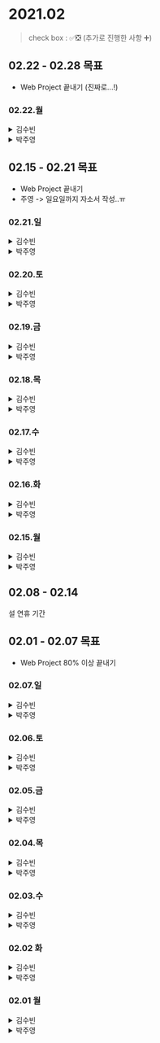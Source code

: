 # 2021.02

> check box : ✅❎ (추가로 진행한 사항 ➕)

## 02.22 - 02.28 목표
- Web Project 끝내기 (진짜로...!)

### 02.22.월

<details>
<summary>김수빈</summary>

|Check|To Do|
|:---:|---|
||알고리즘 1문제|
||deleteList error|

</details>

<details>
<summary>박주영</summary>

|Check|To Do|
|:---:|---|
|||

</details>

## 02.15 - 02.21 목표
- Web Project 끝내기
- 주영 -> 일요일까지 자소서 작성..ㅠ

### 02.21.일

<details>
<summary>김수빈</summary>

|Check|To Do|
|:---:|---|
|❎|자소서 작성|
|✅|알고리즘 스터디 (21시)|
|❎|JWT 공부|

</details>

<details>
<summary>박주영</summary>

|Check|To Do|
|:---:|---|
|✅|자소서 작성|
||알고리즘 스터디|
||docker error |

</details>

### 02.20.토

<details>
<summary>김수빈</summary>

|Check|To Do|
|:---:|---|
|✅|알고리즘 2문제| - Study
|❎|자소서 작성|
|➕|토큰 이슈 대처|

</details>

<details>
<summary>박주영</summary>

|Check|To Do|
|:---:|---|
|✅|자소서 작성|
|✅|알고리즘 3문제 진행|

</details>

### 02.19.금

<details>
<summary>김수빈</summary>

|Check|To Do|
|:---:|---|
|❎|알고리즘 2문제| - Study

<!-- 오늘 약속 있어서 이것만 할게여! -->

</details>

<details>
<summary>박주영</summary>

|Check|To Do|
|:---:|---|
|✅|자소서 작성|
|✅|OPIc 공부|

</details>

### 02.18.목

<details>
<summary>김수빈</summary>

|Check|To Do|
|:---:|---|
|✅|게시글 수정|
|❎|소셜 로그인| - Google, Naver, Kakao
|✅|알고리즘 1문제| - Study
|➕|게시글 삭제 오류 해결 및 cors 처리|

</details>

<details>
<summary>박주영</summary>

|Check|To Do|
|:---:|---|
|✅|자소서 작성|
|✅|OPIc 공부|

</details>

### 02.17.수

<details>
<summary>김수빈</summary>

|Check|To Do|
|:---:|---|
|✅|파일명 설정 변경| - unique한 파일명으로 
|✅|외부 API 연동 테스트| - repo 1개 생성해서 json 파일 던지고 받기 해보기
|❎|소셜 로그인| - Google, Naver, Kakao
|➕|외부 API 연동 포함하여 게시글 등록 완성 (연관관계 매핑까지!)|

</details>

<details>
<summary>박주영</summary>

|Check|To Do|
|:---:|---|
|✅|web project 마무리 진행|
|❎|자소서 작성|
|✅|OPIc 공부|

</details>

### 02.16.화

<details>
<summary>김수빈</summary>

|Check|To Do|
|:---:|---|
|❎|외부 API 연동 테스트| - repo 2개 생성해서 json 파일 던지고 받기 해보기
|❎|소셜 로그인| - Google, Naver, Kakao
|➕|서버 설정|

</details>

<details>
<summary>박주영</summary>

|Check|To Do|
|:---:|---|
|❎|머신러닝 7주차 수업 듣기|
|✅|textrank 끝내기|
|❎|자소서 작성|
|✅|OPIc 공부 시작|

</details>

### 02.15.월

<details>
<summary>김수빈</summary>

|Check|To Do|
|:---:|---|
|✅|Token 테스트 -> 오류 확인 - 토큰 문제가 아니라 S3 문제였음..|
|✅|게시글 목록 (All/카테고리)|
|✅|게시글 등록 - 외부 API로 받아온 JSON 처리 제외하고 만듬|
|✅|게시글 보기|
|➕|게시글 삭제|


</details>

<details>
<summary>박주영</summary>

|Check|To Do|
|:---:|---|
|❎|머신러닝 7주차 수업 듣기|
|❎|알고리즘 시작|
|✅|textrank 끝내고 전체 합치기 -> docker로 굽기|
|✅|자소서 작성|

</details>

## 02.08 - 02.14
설 연휴 기간

## 02.01 - 02.07 목표
- Web Project 80% 이상 끝내기


### 02.07.일

<details>
<summary>김수빈</summary>

|Check|To Do|
|:---:|---|
|❎|블로그 포스팅|
|❎|STT 기능 구현|
|❎|게시글 작성, 게시글 조회, 게시글 목록 조회, 카테고리 조회 기능 구현|

</details>

<details>
<summary>박주영</summary>

|Check|To Do|
|:---:|---|
|✅|머신러닝 5주차 다 듣기, 과제 풀기|
|✅|web project - 모덜 설계 시작 및 훈련하기 => colab|
|❎|leebros dfs 문제 1 or 2개 풀어서 update|

</details>


### 02.06.토

<details>
<summary>김수빈</summary>

|Check|To Do|
|:---:|---|
|✅|블로그 포스팅|
|✅|파일 업로드 기능 구현|
|❎|STT 기능 구현|
|❎|게시글 작성, 게시글 조회, 게시글 목록 조회, 카테고리 조회 기능 구현| - 게시글 작성만 일부 구현

</details>

<details>
<summary>박주영</summary>

|Check|To Do|
|:---:|---|
|❎|머신러닝 5주차 다 듣기, 과제 풀기|
|✅|web project - 모덜 설계 시작 및 훈련하기|
|❎|leebros dfs 문제 1 or 2개 풀어서 update|

</details>

### 02.05.금

<details>
<summary>김수빈</summary>

|Check|To Do|
|:---:|---|
|❎|블로그 포스팅|
|❎|파일 업로드 기능 구현|

</details>

<details>
<summary>박주영</summary>

|Check|To Do|
|:---:|---|
|✅|머신러닝 4주차 다 듣기, 과제 풀기|
|❎|leebros dfs 문제 1 or 2개 풀어서 update|
|✅|web project - 모덜 설계 시작|

</details>

### 02.04.목

<details>
<summary>김수빈</summary>

|Check|To Do|
|:---:|---|
|✅|블로그 포스팅| - 오늘은 알고리즘 푼 거 올려야지..
|❎|코딩테스트| - 현대NGV 18:00 1시간동안
|❎|파일 업로드 기능 구현| - 이건 공부하고 spring-study에 올리기
|❎|게시글 작성, 게시글 조회, 게시글 목록 조회, 카테고리 조회 기능 구현|

</details>

<details>
<summary>박주영</summary>

|Check|To Do|
|:---:|---|
|✅|머신러닝 3주차 강의 마지막 다 듣고 과제 풀기|
|❎|머신러닝 4주차 강의 끝내기|
|❎|동비나-그리드 공부 완료하고 문제풀기|
|✅|데이터셋 Preprocessing 작업 끝내기|

</details>

### 02.03.수

<details>
<summary>김수빈</summary>

|Check|To Do|
|:---:|---|
|✅|블로그 포스팅 - Java와 DynamoDB 정리|
|✅|인프런 스프링 JPA 활용 1 웹 강의 수강|
|✅|로그인, 로그아웃 구현| - 기능 구현은 다 했는데, 회원가입 시 id 중복은 에러 처리가 아니라 API로 만들어야 할 것 같아서 이 부분은 나중에 수정할 예정! :( security는 spring-study에 올림 :D

</details>

<details>
<summary>박주영</summary>

|Check|To Do|
|:---:|---|
|❎|머신러닝 3주차 강의 마지막 다 듣고 과제 풀기|
|❎|동비나-그리드 공부 완료하고 문제풀기|
|❎|모델 설계 간단하게 시작|

</details>

### 02.02 화

<details>
<summary>김수빈</summary>

|Check|To Do|
|:---:|---|
|✅|블로그 포스팅 - DynamoDB Managed Console 정리|
|✅|인프런 스프링 JPA 활용 1 웹 강의 수강|
|❎|회원가입, 로그인, 로그아웃 구현| 회원가입만 구현함

</details>

<details>
<summary>박주영</summary>

|Check|To Do|
|:---:|---|
|✅|머신러닝 강의 3개 듣고 정리 및 필기|
|✅|인프런 4강 1문제 풀기|
|✅|리브로스 코드 1문제 풀기 - 완전탐색|
|❎|LSTM 모델 설계 시작|

</details>

### 02.01 월

<details>
<summary>김수빈</summary>

|Check|To Do|
|:---:|---|
|✅|블로그 포스팅 - DynamoDB CLI 내용 정리|
|✅|프로젝트 관련 - 인프런 강의 수강|

</details>

<details>
<summary>박주영</summary>

|Check|To Do|
|:---:|---|
|✅|Dataset 구축 완료|
|✅|머신러닝 2주차까지 강의 복습|

</details>
